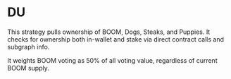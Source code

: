 # DU 

This strategy pulls ownership of BOOM, Dogs, Steaks, and Puppies. It checks for ownership both in-wallet and stake via direct contract calls and subgraph info.

It weights BOOM voting as 50% of all voting value, regardless of current BOOM supply.